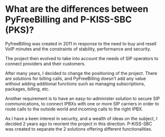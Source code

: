 # What are the differences between PyFreeBilling and P-KISS-SBC (PKS)?

PyfreeBilling was created in 2011 in response to the need to buy and resell VoIP minutes and the constraints of stability, performance and security.

The project then evolved to take into account the needs of SIP operators to connect providers and their customers.

After many years, I decided to change the positioning of the project. There are solutions for billing calls, and PyFreeBilling doesn't add any value without adding additional functions such as managing subscriptions, packages, billing, etc.

Another requirement is to have an easy-to-administer solution to secure SIP communications, to connect IPBXs with one or more SIP carriers in order to route calls to the outside world and incoming calls to the right IPBX.

As I have a keen interest in security, and a wealth of ideas on the subject, I decided 2 years ago to reorient the project in this direction. P-KISS-SBC was created to separate the 2 solutions offering different functionalities.
